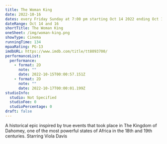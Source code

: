 ```yaml
---
title: The Woman King
date: 2022-10-16
dates: every Friday Sunday at 7:00 pm starting Oct 14 2022 ending Oct 16 2022
dateRange: Oct 14 and 16
shortTitle: The Woman King
oneSheet: /img/woman-king.png
showType: Cinema
runningTime: 134
mpaaRating: PG-13
imdbURL: https://www.imdb.com/title/tt8093700/
performanceList:
  performance:
    - format: 2D
      note: ""
      date: 2022-10-15T00:00:57.151Z
    - format: 2D
      note: ""
      date: 2022-10-17T00:00:01.199Z
studioInfo:
  studio: Not Specified
  studioFee: 0
  studioPercentage: 0
draft: false
---
```

A historical epic inspired by true events that took place in The Kingdom of Dahomey, one of the most powerful states of Africa in the 18th and 19th centuries. Starring Viola Davis